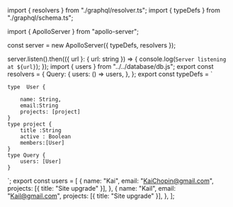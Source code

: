 import { resolvers } from "./graphql/resolver.ts";
import { typeDefs } from "./graphql/schema.ts";

import { ApolloServer } from "apollo-server";

const server = new ApolloServer({ typeDefs, resolvers });

server.listen().then(({ url }: { url: string }) => {
console.log(`Server listening at ${url}`);
});
import { users } from "../../database/db.js";
export const resolvers = {
Query: {
users: () => users,
},
};
export const typeDefs = `

    type  User {

        name: String,
        email:String
        projects: [project]
    }
    type project {
        title :String
        active : Boolean
        members:[User]
    }
    type Query {
        users: [User]
    }

`;
export const users = [
{
name: "Kai",
email: "KaiChopin@gmail.com",
projects: [{ title: "Site upgrade" }],
},
{
name: "Kail",
email: "Kail@gmail.com",
projects: [{ title: "Site upgrade" }],
},
];
